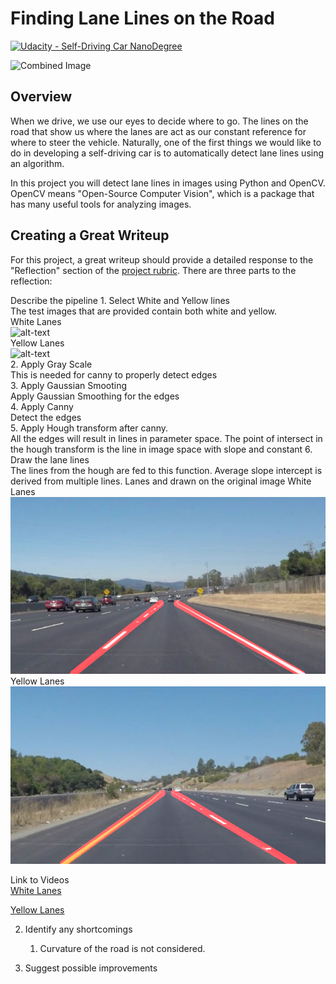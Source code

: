 # **Finding Lane Lines on the Road** 
[![Udacity - Self-Driving Car NanoDegree](https://s3.amazonaws.com/udacity-sdc/github/shield-carnd.svg)](http://www.udacity.com/drive)

<img src="examples/laneLines_thirdPass.jpg" width="480" alt="Combined Image" />

Overview
---

When we drive, we use our eyes to decide where to go.  The lines on the road that show us where the lanes are act as our constant reference for where to steer the vehicle.  Naturally, one of the first things we would like to do in developing a self-driving car is to automatically detect lane lines using an algorithm.

In this project you will detect lane lines in images using Python and OpenCV.  OpenCV means "Open-Source Computer Vision", which is a package that has many useful tools for analyzing images.  

Creating a Great Writeup
---
For this project, a great writeup should provide a detailed response to the "Reflection" section of the [project rubric](https://review.udacity.com/#!/rubrics/322/view). There are three parts to the reflection:

Describe the pipeline
    1. Select White and Yellow lines </br>
        The test images that are provided contain both white and yellow. </br>
        White Lanes </br>
        ![alt-text](./test_images/solidWhiteCurve.jpg)</br>
        Yellow Lanes</br>
        ![alt-text](./test_images/solidYellowCurve.jpg)</br>
    2. Apply Gray Scale </br>
        This is needed for canny to properly detect edges </br>
    3. Apply Gaussian Smooting </br>
        Apply Gaussian Smoothing for the edges</br>
    4. Apply Canny </br>
        Detect the edges </br>
    5. Apply Hough transform after canny. </br>
        All the edges will result in lines in parameter space. The point of intersect in the hough transform is the line in 
        image space with slope and constant
    6. Draw the lane lines </br>
        The lines from the hough are fed to this function. 
        Average slope intercept is derived from multiple lines.
        Lanes and drawn on the original image
         White Lanes</br>
        ![alt-text](./test_images_output/solidWhiteCurve.jpg)</br>
        Yellow Lanes</br>
        ![alt-text](./test_images_output/solidYellowCurve.jpg)</br>

Link to Videos </br>
[White Lanes](https://youtu.be/Xv-tLLH5GOw)

[Yellow Lanes](https://youtu.be/xZGnnONLlWY)

2. Identify any shortcomings
    1. Curvature of the road is not considered.

3. Suggest possible improvements
    


